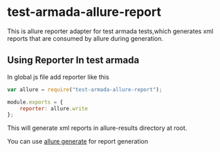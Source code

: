 # test-armada-allure-report
This is allure reporter adapter for test armada tests,which generates xml reports that are consumed by allure during generation.

## Using Reporter In test armada
In global js file add reporter like this

```javascript
var allure = require("test-armada-allure-report");

module.exports = {
    reporter: allure.write
};

```
This will generate xml reports in allure-results directory at root.

You can use [allure generate](https://github.com/allure-framework/allure-core/wiki#generating-a-report) for report generation

